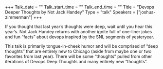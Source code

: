+++
Talk_date = ""
Talk_start_time = ""
Talk_end_time = ""
Title = "Devops Deeper Thoughts by Not Jack Handey"
Type = "talk"
Speakers = ["joshua-zimmerman"]
+++

If you thought that last year’s thoughts were deep, wait until you hear this year’s. Not Jack Handey returns with another ignite full of one-liner jokes and fun “facts” about devops inspired by the SNL segments of yesteryear.

This talk is primarily tongue-in-cheek humor and will be comprised of “deep thoughts” that are entirely new to Chicago (aside from maybe one or two favorites from last year). There will be some “thoughts” pulled from other iterations of Devops Deep Thoughts and many entirely new “thoughts”.
